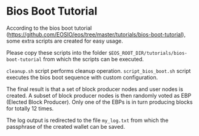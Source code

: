 # Bios Boot Tutorial

According to the bios boot tutorial (https://github.com/EOSIO/eos/tree/master/tutorials/bios-boot-tutorial),
some extra scripts are created for easy usage.

Please copy these scripts into the folder `$EOS_ROOT_DIR/tutorials/bios-boot-tutorial` from which the scripts can be executed.

`cleanup.sh` script performs cleanup operation.
`script_bios_boot.sh` script executes the bios boot sequence with custom configuration.

The final result is that a set of block producer nodes and user nodes is
created. A subset of block producer nodes is then randomly voted as EBP (Elected Block Producer).
Only one of the EBPs is in turn producing blocks for totally 12 times.

The log output is redirected to the file `my_log.txt` from which the passphrase
of the created wallet can be saved.
